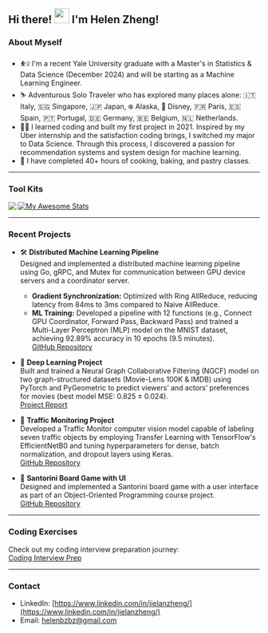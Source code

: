 ## Hi there! <img src="https://raw.githubusercontent.com/MartinHeinz/MartinHeinz/master/wave.gif" width="30px"> I'm Helen Zheng!  

### About Myself  
* ⛹️‍♀️ I'm a recent Yale University graduate with a Master's in Statistics & Data Science (December 2024) and will be starting as a Machine Learning Engineer.  
* ⛷ Adventurous Solo Traveler who has explored many places alone: 🇮🇹 Italy, 🇸🇬 Singapore, 🇯🇵 Japan, ❄️ Alaska, 🏰 Disney, 🇫🇷 Paris, 🇪🇸 Spain, 🇵🇹 Portugal, 🇩🇪 Germany, 🇧🇪 Belgium, 🇳🇱 Netherlands.  
* 👩‍💻 I learned coding and built my first project in 2021. Inspired by my Uber internship and the satisfaction coding brings, I switched my major to Data Science. Through this process, I discovered a passion for recommendation systems and system design for machine learning.  
* 🍳 I have completed 40+ hours of cooking, baking, and pastry classes.  

---

### Tool Kits  
<img align="left" src="https://github-readme-stats.vercel.app/api/top-langs/?username=Helenbzbz&theme=" />  

[![My Awesome Stats](https://awesome-github-stats.azurewebsites.net/user-stats/Helenbzbz?cardType=github&theme=flag-brazil)](https://git.io/awesome-stats-card)  

---

### Recent Projects  

* 🛠️ **Distributed Machine Learning Pipeline**  
  Designed and implemented a distributed machine learning pipeline using Go, gRPC, and Mutex for communication between GPU device servers and a coordinator server.  
  - **Gradient Synchronization:** Optimized with Ring AllReduce, reducing latency from 84ms to 3ms compared to Naive AllReduce.  
  - **ML Training:** Developed a pipeline with 12 functions (e.g., Connect GPU Coordinator, Forward Pass, Backward Pass) and trained a Multi-Layer Perceptron (MLP) model on the MNIST dataset, achieving 92.89% accuracy in 10 epochs (9.5 minutes).  
  [GitHub Repository](https://github.com/Helenbzbz/Distributed-Machine-Learning-Pipeline)  

* 🍋 **Deep Learning Project**  
  Built and trained a Neural Graph Collaborative Filtering (NGCF) model on two graph-structured datasets (Movie-Lens 100K & IMDB) using PyTorch and PyGeometric to predict viewers’ and actors’ preferences for movies (best model MSE: 0.825 ± 0.024).  
  [Project Report](https://github.com/Helenbzbz/Deep-Learning-Final-Project/blob/main/Deep_Learning_Final_Report_Helen_Zheng.pdf)  

* 🌰 **Traffic Monitoring Project**  
  Developed a Traffic Monitor computer vision model capable of labeling seven traffic objects by employing Transfer Learning with TensorFlow's EfficientNetB0 and tuning hyperparameters for dense, batch normalization, and dropout layers using Keras.  
  [GitHub Repository](https://github.com/Helenbzbz/trafficmonitoring)  

* 🎲 **Santorini Board Game with UI**  
  Designed and implemented a Santorini board game with a user interface as part of an Object-Oriented Programming course project.  
  [GitHub Repository](https://github.com/Helenbzbz/OOP-CPSC327/tree/main/Santoni%20Board%20Game%20with%20UI)  

---

### Coding Exercises  
Check out my coding interview preparation journey:  
[Coding Interview Prep](https://github.com/Helenbzbz/Coding-Interview-Prep)  

---

### Contact  
* LinkedIn: [https://www.linkedin.com/in/jielanzheng/](https://www.linkedin.com/in/jielanzheng/)  
* Email: helenbzbz@gmail.com  

